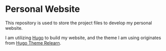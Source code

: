 # Personal Website

This repository is used to store the project files to develop my personal website.

I am utilizing [Hugo](https://gohugo.io/) to build my website, and the theme I am using originates from [Hugo Theme Relearn](https://github.com/McShelby/hugo-theme-relearn).
